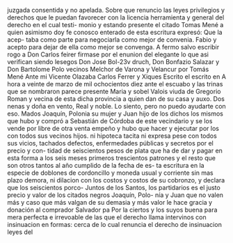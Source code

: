 juzgada consentida y no apelada. Sobre que renuncio las leyes privilegios y derechos que le puedan favorecer con la licencia
herramienta y general del derecho en el cual testi- monio y estando presente el citado Tomas Mené a quien asimismo doy fe conosco enterado de esta escritura expresó: Que la acep- taba como parte para negociarla como mejor de convenia.
Fabio y acepto para dejar de ella como mejor se convenga. A fermo salvo escribir rogo a Don Carlos feirer firmase por el enunion del elegante lo que asi verifican siendo lesegos Don Jose Bol-23v druch, Don Bonfazio Salazar y Don Bartolome Polo vecinos
Melchor de Varona y Velancur
por Tomás Mené
Ante mi
Vicente Olazaba
Carlos Ferrer y Xiques
Escrito el escrito en
A hora a veinte de marzo de mil ochocientos diez ante el escuabo y las trinas que se nombraron parece presente Maria y sobel Valois viuda de Gregorio Roman y vecina de esta dicha provincia a quien dan de su casa y auxo. Dos nenas y doña en vento, Real y noble.
Lo siento, pero no puedo ayudarte con eso.
Mados Joaquín, Polonia su mujer y Juan hijo de los dichos los mismos que hubo y compró a Sebastián de Córdoba de este vecindario y se los vende por libre de otra venta empeño y hubo que hacer y ejecutar por los con todos sus vecinos hijos.
ni hipoteca tacita ni expresa pese con todos sus vicios, tachados defectos, enfermedades públicas y secretos por el precio y con- tidad de seiscientos pesos de plata que ha de dar y pagar en esta forma a los seis meses primeros trescientos patrones
y el resto que son otros tantos al año cumplido de la fecha de es-
ta escritura en la especie de doblones de cordoncillo y moneda
usual y corriente sin mas plazo demora, ni dilacion con los costos
y costos de su cobronzo, y declara que los seiscientos porco-
Juntos de los Santos, los partidarios es el justo precio y valor de los citados negros Joaquín, Polo- nía y Juan que no valen más y caso que más valgan de su demasia y más valor le hace gracia y donación al comprador Salvador pa
Por la ciertos y los suyos buena para mera perfecta e irrevoable de las que el derecho llama intervinos con insinuacion en formas: cerca de lo cual renuncia el derecho de insinuacion leyes del